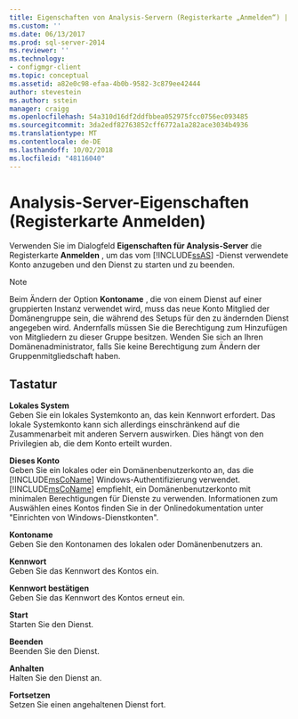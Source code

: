 ```yaml
---
title: Eigenschaften von Analysis-Servern (Registerkarte „Anmelden“) | Microsoft-Dokumentation
ms.custom: ''
ms.date: 06/13/2017
ms.prod: sql-server-2014
ms.reviewer: ''
ms.technology:
- configmgr-client
ms.topic: conceptual
ms.assetid: a82e0c98-efaa-4b0b-9582-3c879ee42444
author: stevestein
ms.author: sstein
manager: craigg
ms.openlocfilehash: 54a310d16df2ddfbbea052975fcc0756ec093485
ms.sourcegitcommit: 3da2edf82763852cff6772a1a282ace3034b4936
ms.translationtype: MT
ms.contentlocale: de-DE
ms.lasthandoff: 10/02/2018
ms.locfileid: "48116040"
---
```

# <a name="analysis-server-properties-log-on-tab"></a>Analysis-Server-Eigenschaften (Registerkarte Anmelden)
  Verwenden Sie im Dialogfeld **Eigenschaften für Analysis-Server** die Registerkarte **Anmelden** , um das vom [!INCLUDE[ssAS](../../includes/ssas-md.md)] -Dienst verwendete Konto anzugeben und den Dienst zu starten und zu beenden.  
  
> [!NOTE]  
>  Beim Ändern der Option **Kontoname** , die von einem Dienst auf einer gruppierten Instanz verwendet wird, muss das neue Konto Mitglied der Domänengruppe sein, die während des Setups für den zu ändernden Dienst angegeben wird. Andernfalls müssen Sie die Berechtigung zum Hinzufügen von Mitgliedern zu dieser Gruppe besitzen. Wenden Sie sich an Ihren Domänenadministrator, falls Sie keine Berechtigung zum Ändern der Gruppenmitgliedschaft haben.  
  
## <a name="options"></a>Tastatur  
 **Lokales System**  
 Geben Sie ein lokales Systemkonto an, das kein Kennwort erfordert. Das lokale Systemkonto kann sich allerdings einschränkend auf die Zusammenarbeit mit anderen Servern auswirken. Dies hängt von den Privilegien ab, die dem Konto erteilt wurden.  
  
 **Dieses Konto**  
 Geben Sie ein lokales oder ein Domänenbenutzerkonto an, das die [!INCLUDE[msCoName](../../includes/msconame-md.md)] Windows-Authentifizierung verwendet. [!INCLUDE[msCoName](../../includes/msconame-md.md)] empfiehlt, ein Domänenbenutzerkonto mit minimalen Berechtigungen für Dienste zu verwenden. Informationen zum Auswählen eines Kontos finden Sie in der Onlinedokumentation unter "Einrichten von Windows-Dienstkonten".  
  
 **Kontoname**  
 Geben Sie den Kontonamen des lokalen oder Domänenbenutzers an.  
  
 **Kennwort**  
 Geben Sie das Kennwort des Kontos ein.  
  
 **Kennwort bestätigen**  
 Geben Sie das Kennwort des Kontos erneut ein.  
  
 **Start**  
 Starten Sie den Dienst.  
  
 **Beenden**  
 Beenden Sie den Dienst.  
  
 **Anhalten**  
 Halten Sie den Dienst an.  
  
 **Fortsetzen**  
 Setzen Sie einen angehaltenen Dienst fort.  
  
  
